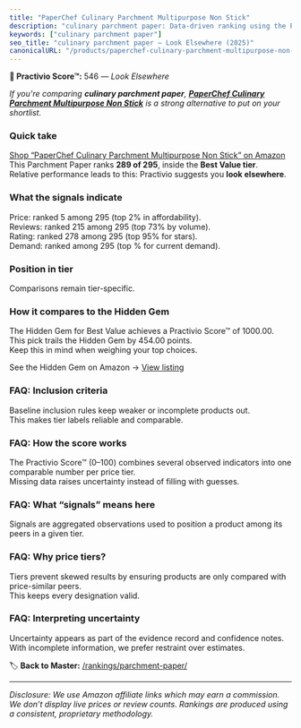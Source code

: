 ```yaml
---
title: "PaperChef Culinary Parchment Multipurpose Non Stick"
description: "culinary parchment paper: Data-driven ranking using the Practivio Score™. Positioned by quality, value, demand, findability, momentum."
keywords: ["culinary parchment paper"]
seo_title: "culinary parchment paper — Look Elsewhere (2025)"
canonicalURL: "/products/paperchef-culinary-parchment-multipurpose-non-stick-B001BQ0H2I/"
---
```


**🚫 Practivio Score™:** 546 — _Look Elsewhere_


*If you're comparing **culinary parchment paper**, **[PaperChef Culinary Parchment Multipurpose Non Stick](https://www.amazon.com/dp/B001BQ0H2I?tag=practivio-20)** is a strong alternative to put on your shortlist.*
### Quick take
[Shop “PaperChef Culinary Parchment Multipurpose Non Stick” on Amazon](https://www.amazon.com/dp/B001BQ0H2I?tag=practivio-20)
This Parchment Paper ranks **289 of 295**, inside the **Best Value tier**.  
Relative performance leads to this: Practivio suggests you **look elsewhere**.

### What the signals indicate
Price: ranked 5 among 295 (top 2% in affordability).  
Reviews: ranked 215 among 295 (top 73% by volume).  
Rating: ranked 278 among 295 (top 95% for stars).  
Demand: ranked  among 295 (top % for current demand).

### Position in tier
Comparisons remain tier-specific.

### How it compares to the Hidden Gem
The Hidden Gem for Best Value achieves a Practivio Score™ of 1000.00.  
This pick trails the Hidden Gem by 454.00 points.  
Keep this in mind when weighing your top choices.  

See the Hidden Gem on Amazon → [View listing](https://www.amazon.com/dp/B07L9X9XXX?tag=practivio-20)

### FAQ: Inclusion criteria
Baseline inclusion rules keep weaker or incomplete products out.  
This makes tier labels reliable and comparable.

### FAQ: How the score works
The Practivio Score™ (0–100) combines several observed indicators into one comparable number per price tier.  
Missing data raises uncertainty instead of filling with guesses.

### FAQ: What “signals” means here
Signals are aggregated observations used to position a product among its peers in a given tier.

### FAQ: Why price tiers?
Tiers prevent skewed results by ensuring products are only compared with price-similar peers.  
This keeps every designation valid.

### FAQ: Interpreting uncertainty
Uncertainty appears as part of the evidence record and confidence notes.  
With incomplete information, we prefer restraint over estimates.


🏷️ **Back to Master:** [/rankings/parchment-paper/](/rankings/parchment-paper/)

---
_Disclosure: We use Amazon affiliate links which may earn a commission. We don’t display live prices or review counts. Rankings are produced using a consistent, proprietary methodology._
